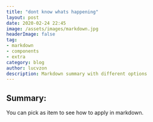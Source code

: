 ```yaml
---
title: "dont know whats happening"
layout: post
date: 2020-02-24 22:45
image: /assets/images/markdown.jpg
headerImage: false
tag:
- markdown
- components
- extra
category: blog
author: lucvzon
description: Markdown summary with different options
---
```


## Summary:

You can pick as item to see how to apply in markdown.
